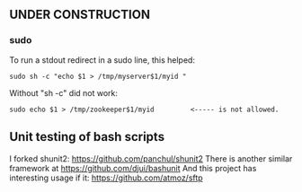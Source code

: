 

## UNDER CONSTRUCTION

### sudo

To run a stdout redirect in a sudo line, this helped:

    sudo sh -c "echo $1 > /tmp/myserver$1/myid "

Without "sh -c" did not work:

    sudo echo $1 > /tmp/zookeeper$1/myid         <----- is not allowed.


## Unit testing of bash scripts

I forked shunit2: https://github.com/panchul/shunit2
There is another similar framework at https://github.com/djui/bashunit
And this project has interesting usage if it: https://github.com/atmoz/sftp

